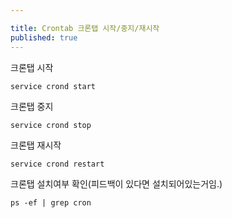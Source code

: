 ```yaml
---

title: Crontab 크론탭 시작/중지/재시작
published: true
---
```


크론탭 시작
```
service crond start
```


크론탭 중지
```
service crond stop
```



크론탭 재시작
```
service crond restart
```

크론탭 설치여부 확인(피드백이 있다면 설치되어있는거임.)
```
ps -ef | grep cron
```

